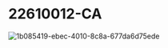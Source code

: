 # 22610012-CA
![1b085419-ebec-4010-8c8a-677da6d75ede](https://github.com/user-attachments/assets/a7e37733-b85a-4608-8522-0a37392d9672)

